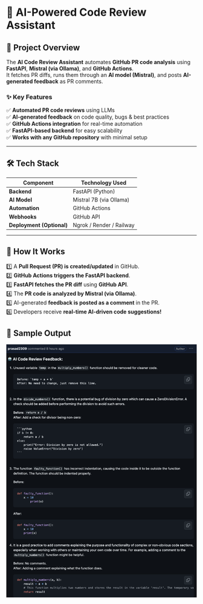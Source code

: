 # 🚀 AI-Powered Code Review Assistant

## 📌 Project Overview

The **AI Code Review Assistant** automates **GitHub PR code analysis** using **FastAPI**, **Mistral (via Ollama)**, and **GitHub Actions**.  
It fetches PR diffs, runs them through an **AI model (Mistral)**, and posts **AI-generated feedback** as PR comments.

### ✨ **Key Features**
✅ **Automated PR code reviews** using LLMs  
✅ **AI-generated feedback** on code quality, bugs & best practices  
✅ **GitHub Actions integration** for real-time automation  
✅ **FastAPI-based backend** for easy scalability  
✅ **Works with any GitHub repository** with minimal setup  

---

## 🛠 **Tech Stack**
| Component      | Technology Used |
|---------------|----------------|
| **Backend**   | FastAPI (Python) |
| **AI Model**  | Mistral 7B (via Ollama) |
| **Automation**| GitHub Actions |
| **Webhooks**  | GitHub API |
| **Deployment (Optional)** | Ngrok / Render / Railway |

---

## 🚀 **How It Works**
1️⃣ A **Pull Request (PR) is created/updated** in GitHub.  
2️⃣ **GitHub Actions triggers the FastAPI backend**.  
3️⃣ **FastAPI fetches the PR diff** using **GitHub API**.  
4️⃣ The **PR code is analyzed by Mistral (via Ollama)**.  
5️⃣ AI-generated **feedback is posted as a comment** in the PR.  
6️⃣ Developers receive **real-time AI-driven code suggestions!**  

## 🚀 **Sample Output**
![AI Review Output](ai-review-output.png)

